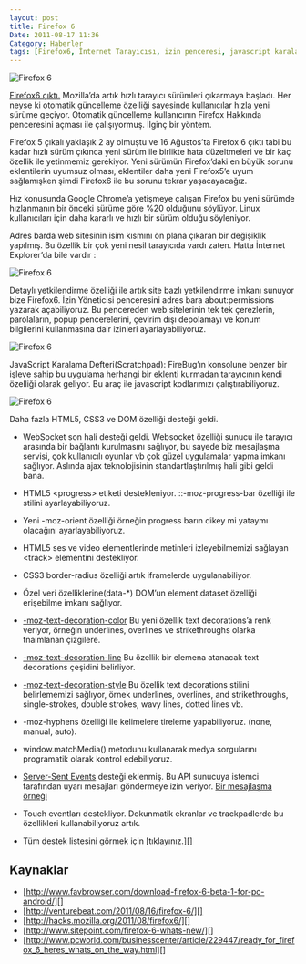 ```yaml
---
layout: post
title: Firefox 6
Date: 2011-08-17 11:36
Category: Haberler
tags: [Firefox6, İnternet Tarayıcısı, izin penceresi, javascript karalama defteri, websockets]
---
```


![Firefox 6][]

[Firefox6 çıktı.][] Mozilla’da artık hızlı tarayıcı sürümleri çıkarmaya
başladı. Her neyse ki otomatik güncelleme özelliği sayesinde
kullanıcılar hızla yeni sürüme geçiyor. Otomatik güncelleme kullanıcının
Firefox Hakkında penceresini açması ile çalışıyormuş. İlginç bir yöntem.

Firefox 5 çıkalı yaklaşık 2 ay olmuştu ve 16 Ağustos’ta Firefox 6 çıktı
tabi bu kadar hızlı sürüm çıkınca yeni sürüm ile birlikte hata
düzeltmeleri ve bir kaç özellik ile yetinmemiz gerekiyor. Yeni sürümün
Firefox’daki en büyük sorunu eklentilerin uyumsuz olması, eklentiler
daha yeni Firefox5’e uyum sağlamışken şimdi Firefox6 ile bu sorunu
tekrar yaşacayacağız.

Hız konusunda Google Chrome’a yetişmeye çalışan Firefox bu yeni sürümde
hızlanmanın bir önceki sürüme göre %20 olduğunu söylüyor. Linux
kullanıcıları için daha kararlı ve hızlı bir sürüm olduğu söyleniyor.

Adres barda web sitesinin isim kısmını ön plana çıkaran bir değişiklik
yapılmış. Bu özellik bir çok yeni nesil tarayıcıda vardı zaten. Hatta
İnternet Explorer’da bile vardır :

![Firefox 6][1]

Detaylı yetkilendirme özelliği ile artık site bazlı yetkilendirme imkanı
sunuyor bize Firefox6. İzin Yöneticisi penceresini adres bara
about:permissions yazarak açabiliyoruz. Bu pencereden web sitelerinin
tek tek çerezlerin, parolaların, popup pencerelerini, çevirim dışı
depolamayı ve konum bilgilerini kullanmasına dair izinleri
ayarlayabiliyoruz.

![Firefox 6][2]

JavaScript Karalama Defteri(Scratchpad): FireBug’ın konsolune benzer bir
işleve sahip bu uygulama herhangi bir eklenti kurmadan tarayıcının kendi
özelliği olarak geliyor. Bu araç ile javascript kodlarımızı
çalıştırabiliyoruz.

![Firefox 6][3]

Daha fazla HTML5, CSS3 ve DOM özelliği desteği geldi.

-   WebSocket son hali desteği geldi. Websocket özelliği sunucu ile
    tarayıcı arasında bir bağlantı kurulmasını sağlıyor, bu sayede biz
    mesajlaşma servisi, çok kullanıcılı oyunlar vb çok güzel uygulamalar
    yapma imkanı sağlıyor. Aslında ajax teknolojisinin
    standartlaştırılmış hali gibi geldi bana.
-   HTML5 <progress\> etiketi destekleniyor. ::-moz-progress-bar
    özelliği ile stilini ayarlayabiliyoruz.
-   Yeni -moz-orient özelliği örneğin progress barın dikey mi yataymı
    olacağını ayarlayabiliyoruz.

-   HTML5 ses ve video elementlerinde metinleri izleyebilmemizi sağlayan
    <track\> elementini destekliyor.
-   CSS3 border-radius özelliği artık iframelerde uygulanabiliyor.
-   Özel veri özelliklerine(data-*) DOM’un element.dataset özelliği
    erişebilme imkanı sağlıyor.
-   [-moz-text-decoration-color][] Bu yeni özellik text decorations’a
    renk veriyor, örneğin underlines, overlines ve strikethroughs olarka
    tnaımlanan çizgilere.
-   [-moz-text-decoration-line][] Bu özellik bir elemena atanacak text
    decorations çeşidini belirliyor.
-   [-moz-text-decoration-style][] Bu özellik text decorations stilini
    belirlememizi sağlıyor, örnek underlines, overlines, and
    strikethroughs, single-strokes, double strokes, wavy lines, dotted
    lines vb.
-   -moz-hyphens özelliği ile kelimelere tireleme yapabiliyoruz. (none,
    manual, auto).
-   window.matchMedia() metodunu kullanarak medya sorgularını
    programatik olarak kontrol edebiliyoruz.
-   [Server-Sent Events][] desteği eklenmiş. Bu API sunucuya istemci
    tarafından uyarı mesajları göndermeye izin veriyor. [Bir mesajlaşma örneği][]
-   Touch eventları destekliyor. Dokunmatik ekranlar ve
    trackpadlerde bu özellikleri kullanabiliyoruz artık.
-   Tüm destek listesini görmek için [tıklayınız.][]

## Kaynaklar

-   [http://www.favbrowser.com/download-firefox-6-beta-1-for-pc-android/][]
-   [http://venturebeat.com/2011/08/16/firefox-6/][]
-   [http://hacks.mozilla.org/2011/08/firefox6/][]
-   [http://www.sitepoint.com/firefox-6-whats-new/][]
-   [http://www.pcworld.com/businesscenter/article/229447/ready_for_firefox_6_heres_whats_on_the_way.html][]

  [Firefox 6]: https://lh3.googleusercontent.com/h-IKuADHzTtJwdtiERVqnW4ptIiuE9w6C0IWr_Pn0X4UZLjgny8zj4bfz-78varJxDf8gMM4l5UQ16C6NLpZc0hCkEiQQjLBNWiR9D_Kn7bb4SiKQic
  [Firefox6 çıktı.]: http://www.mozilla.com/tr/firefox/
  [1]: https://lh4.googleusercontent.com/-wWTWhrJ33D8nyWG12v78x2czHBg05gA574-i2BMMHKarjUbF1_85XUy1W3XVg8J9AN0lGzZX1VZi25kUbKazWS_tw-sEAlgptWfbNNozE5AU975R7g
  [2]: https://lh4.googleusercontent.com/5dEwCe5CzuvMeNjGtm4iiL8SrgNzIMmXN_hfofhItci25u6BdgHlQZyvn2855fQcBSechpe3BhdGSFTd9ABLnHyeJMeQwkBxTg5BvhqlHYRqJX10DVc
  [3]: https://lh3.googleusercontent.com/29QEG0p_K4aE_rU9RLWzqpDBGK68tD4Y9C8hCxFPpgFEAjKcfKmm4RDNUCAj2vZVRlcq_T0trN7nd5t0DDAh5cp6agPIzGtG_8jTgBOPjblklB9KZ54
  [-moz-text-decoration-color]: https://developer.mozilla.org/en-us/docs/Web/CSS/text-decoration-color
  [-moz-text-decoration-line]: https://developer.mozilla.org/en-us/docs/Web/CSS/text-decoration-line
  [-moz-text-decoration-style]: https://developer.mozilla.org/en-us/docs/Web/CSS/text-decoration-style
  [Server-Sent Events]: http://dev.w3.org/html5/eventsource/
  [Bir mesajlaşma örneği]: http://hacks.mozilla.org/2011/06/a-wall-powered-by-eventsource-and-server-sent-events/
  [http://www.favbrowser.com/download-firefox-6-beta-1-for-pc-android/]: http://www.favbrowser.com/download-firefox-6-beta-1-for-pc-android/
  [http://venturebeat.com/2011/08/16/firefox-6/]: http://venturebeat.com/2011/08/16/firefox-6/
  [http://hacks.mozilla.org/2011/08/firefox6/]: http://hacks.mozilla.org/2011/08/firefox6/
  [http://www.sitepoint.com/firefox-6-whats-new/]: http://www.sitepoint.com/firefox-6-whats-new/
  [http://www.pcworld.com/businesscenter/article/229447/ready_for_firefox_6_heres_whats_on_the_way.html]: http://www.pcworld.com/businesscenter/article/229447/ready_for_firefox_6_heres_whats_on_the_way.html
